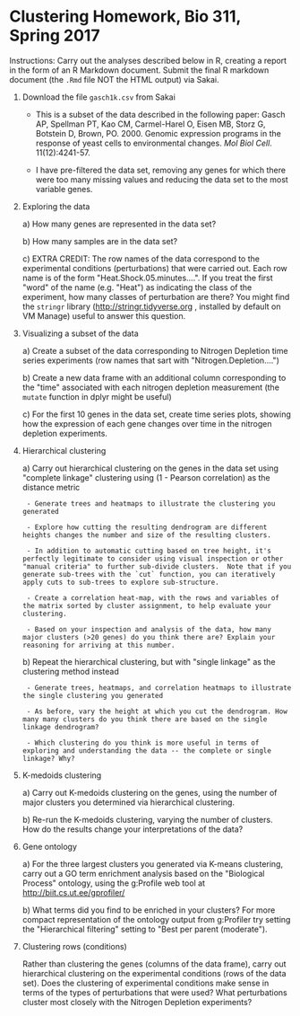 # Clustering  Homework, Bio 311, Spring 2017


Instructions: Carry out the analyses described below in R, creating a report in the form of an R Markdown document.  Submit the final R markdown document (the `.Rmd` file NOT the HTML output) via Sakai.

1. Download the file `gasch1k.csv` from Sakai 
	
	- This is a subset of the data described in the following paper:  Gasch AP, Spellman PT, Kao CM, Carmel-Harel O, Eisen MB, Storz G, Botstein D, Brown, PO. 2000. Genomic expression programs in the response of yeast cells to environmental changes. _Mol Biol Cell_. 11(12):4241-57.
		
	- I have pre-filtered the data set, removing any genes for which there were too many missing values and reducing the data set to the most variable genes. 

2. Exploring the data

	a) How many genes are represented in the data set?

	b) How many samples are in the data set?
	
	c) EXTRA CREDIT: The row names of the data correspond to the experimental conditions (perturbations) that were carried out.  Each row name is of the form "Heat.Shock.05.minutes....". If you treat the first "word" of the name (e.g. "Heat") as indicating the  class of the experiment, how many classes of perturbation are there?  You might find the `stringr` library (http://stringr.tidyverse.org , installed by default on VM Manage) useful to answer this question.


3. Visualizing a subset of the data

	a) Create a subset of the data corresponding to Nitrogen Depletion time series experiments (row names that sart with "Nitrogen.Depletion....")

	b) Create a new data frame with an additional column corresponding to the "time"  associated with each nitrogen depletion measurement (the `mutate` function in dplyr might be useful)

	c) For the first 10 genes in the data set, create time series plots, showing how the expression of each gene changes over time in the nitrogen depletion experiments.


4. Hierarchical clustering 
	
	a) Carry out hierarchical clustering on the genes in the data set using "complete linkage" clustering using (1 - Pearson correlation) as the distance metric

	    - Generate trees and heatmaps to illustrate the clustering you generated
	
		- Explore how cutting the resulting dendrogram are different heights changes the number and size of the resulting clusters.

		- In addition to automatic cutting based on tree height, it's perfectly legitimate to consider using visual inspection or other "manual criteria" to further sub-divide clusters.  Note that if you generate sub-trees with the `cut` function, you can iteratively apply cuts to sub-trees to explore sub-structure.
		
		- Create a correlation heat-map, with the rows and variables of the matrix sorted by cluster assignment, to help evaluate your clustering.

		- Based on your inspection and analysis of the data, how many major clusters (>20 genes) do you think there are? Explain your reasoning for arriving at this number.


	b) Repeat the hierarchical clustering, but with "single linkage" as the clustering method instead

		- Generate trees, heatmaps, and correlation heatmaps to illustrate the single clustering you generated
	
		- As before, vary the height at which you cut the dendrogram. How many many clusters do you think there are based on the single linkage dendrogram?

		- Which clustering do you think is more useful in terms of exploring and understanding the data -- the complete or single linkage? Why?
	
		

5. K-medoids clustering

	a) Carry out K-medoids clustering on the genes, using the number of major clusters you determined via hierarchical clustering.

	b) Re-run the K-medoids clustering, varying the number of clusters.  How do the results change your interpretations of the data?


7. Gene ontology

	a) For the three largest clusters you generated via K-means clustering, carry out a GO term enrichment analysis based on the "Biological Process" ontology, using the g:Profile web tool at http://biit.cs.ut.ee/gprofiler/

	b) What terms did you find to be enriched in your clusters?  For more compact representation of the ontology output from g:Profiler try setting the "Hierarchical filtering" setting to "Best per parent (moderate").


8. Clustering rows (conditions)

	Rather than clustering the genes (columns of the data frame), carry out hierarchical clustering on the experimental conditions (rows of the data set).  Does the clustering of experimental conditions make sense in terms of the types of perturbations that were used?  What perturbations cluster most closely with the Nitrogen Depletion experiments?
